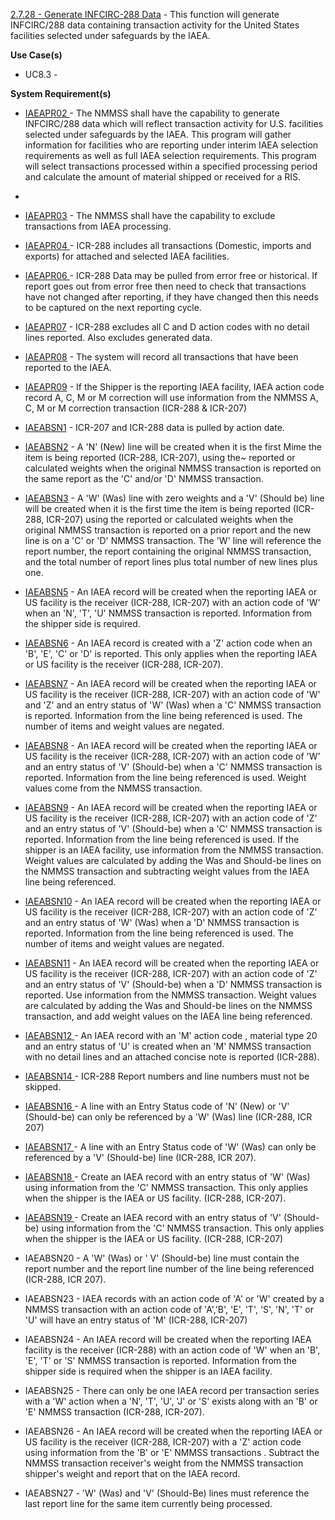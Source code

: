 <a href="https://dev.azure.com/Link-Technologies/NMMSS%20Requirements/_workitems/edit/325/" target="_blank">2.7.28 - Generate INFCIRC-288 Data</a> - This function will generate INFCIRC/288 data containing transaction activity for the United States facilities selected under safeguards by the IAEA.



**Use Case(s)**

- UC8.3 - 

**System Requirement(s)**

- <a href="https://dev.azure.com/Link-Technologies/NMMSS%20Requirements/_workitems/edit/830/" target="_blank">IAEAPR02 </a> -  The NMMSS shall have the capability to generate INFCIRC/288 data which will reflect transaction activity for U.S. facilities selected under safeguards by the IAEA. This program will gather information for facilities who are reporting under interim IAEA selection requirements as well as full IAEA selection requirements. This program will select transactions processed within a specified processing period and calculate the amount of material shipped or received for a RIS.
-

- <a href="https://dev.azure.com/Link-Technologies/NMMSS%20Requirements/_workitems/edit/642/" target="_blank">IAEAPR03</a> - The NMMSS shall have the capability to exclude transactions from IAEA processing.


- <a href="https://dev.azure.com/Link-Technologies/NMMSS%20Requirements/_workitems/edit/831/" target="_blank">IAEAPR04 </a> - ICR-288 includes all transactions (Domestic, imports and exports) for attached and selected IAEA facilities.

- <a href="https://dev.azure.com/Link-Technologies/NMMSS%20Requirements/_workitems/edit/832/" target="_blank">IAEAPR06 </a> - ICR-288 Data may be pulled from error free or historical. If report goes out from error free then need to check that transactions have not changed after reporting, if they have changed then this needs to be captured on the next reporting cycle.

- <a href="https://dev.azure.com/Link-Technologies/NMMSS%20Requirements/_workitems/edit/833/" target="_blank">IAEAPR07</a> - ICR-288 excludes all C and D action codes with no detail lines reported. Also excludes generated data.


- <a href="https://dev.azure.com/Link-Technologies/NMMSS%20Requirements/_workitems/edit/676/" target="_blank">IAEAPR08</a> - The system will record all transactions that have been reported to the IAEA.

- <a href="https://dev.azure.com/Link-Technologies/NMMSS%20Requirements/_workitems/edit/677/" target="_blank">IAEAPR09</a> - If the Shipper is the reporting IAEA facility, IAEA action code record A, C, M or M correction will use information from the NMMSS A, C, M or M correction transaction (ICR-288 & ICR-207)

- <a href="https://dev.azure.com/Link-Technologies/NMMSS%20Requirements/_workitems/edit/617/" target="_blank">IAEABSN1</a> - ICR-207 and ICR-288 data is pulled by action date.

- <a href="https://dev.azure.com/Link-Technologies/NMMSS%20Requirements/_workitems/edit/617/" target="_blank">IAEABSN2</a> - A 'N' (New) line will be created when it is the first Mime the item is being reported (ICR-288, ICR-207), using the~ reported or calculated weights when the original NMMSS transaction is reported on the same report as the 'C' and/or 'D' NMMSS transaction.

- <a href="https://dev.azure.com/Link-Technologies/NMMSS%20Requirements/_workitems/edit/617/" target="_blank">IAEABSN3</a> - A 'W' (Was) line with zero weights and a 'V' (Should be) line will be created when it is the first time the item is being reported (ICR-288, ICR-207) using the reported or calculated weights when the original NMMSS transaction is reported on a prior report and the new line is on a 'C' or 'D' NMMSS transaction. The 'W' line will reference the report number, the report containing the original NMMSS transaction, and the total number of report lines plus total number of new lines plus one.


- <a href="https://dev.azure.com/Link-Technologies/NMMSS%20Requirements/_workitems/edit/617/" target="_blank">IAEABSN5</a> - An IAEA record will be created when the reporting IAEA or US facility is the receiver (ICR-288, ICR-207) with an action code of 'W' when an 'N', 'T', 'U' NMMSS transaction is reported. Information from the shipper side is required.

- <a href="https://dev.azure.com/Link-Technologies/NMMSS%20Requirements/_workitems/edit/617/" target="_blank">IAEABSN6</a> - An IAEA record is created with a 'Z' action code when an 'B', 'E', 'C' or 'D' is reported. This only applies when the reporting IAEA or US facility is the receiver (ICR-288, ICR-207).

- <a href="https://dev.azure.com/Link-Technologies/NMMSS%20Requirements/_workitems/edit/617/" target="_blank">IAEABSN7</a> - An IAEA record will be created when the reporting IAEA or US facility is the receiver (ICR-288, ICR-207) with an action code of 'W' and 'Z' and an entry status of 'W' (Was) when a 'C' NMMSS transaction is reported. Information from the line being referenced is used. The number of items and weight values are negated.

- <a href="https://dev.azure.com/Link-Technologies/NMMSS%20Requirements/_workitems/edit/617/" target="_blank">IAEABSN8</a> - An IAEA record will be created when the reporting IAEA or US facility is the receiver (ICR-288, ICR-207) with an action code of 'W' and an entry status of 'V' (Should-be) when a 'C' NMMSS transaction is reported. Information from the line being referenced is used. Weight values come from the NMMSS transaction.

- <a href="https://dev.azure.com/Link-Technologies/NMMSS%20Requirements/_workitems/edit/617/" target="_blank">IAEABSN9</a> - An IAEA record will be created when the reporting IAEA or US facility is the receiver (ICR-288, ICR-207) with an action code of 'Z' and an entry status of 'V' (Should-be) when a 'C' NMMSS transaction is reported. Information from the line being referenced is used. If the shipper is an IAEA facility, use information from the NMMSS transaction. Weight values are calculated by adding the Was and Should-be lines on the NMMSS transaction and subtracting weight values from the IAEA line being referenced.

- <a href="https://dev.azure.com/Link-Technologies/NMMSS%20Requirements/_workitems/edit/617/" target="_blank">IAEABSN10</a> - An IAEA record will be created when the reporting IAEA or US facility is the receiver (ICR-288, ICR-207) with an action code of 'Z' and an entry status of 'W' (Was) when a 'D' NMMSS transaction is reported. Information from the line being referenced is used. The number of items and weight values are negated.

- <a href="https://dev.azure.com/Link-Technologies/NMMSS%20Requirements/_workitems/edit/617/" target="_blank">IAEABSN11</a> - An IAEA record will be created when the reporting IAEA or US facility is the receiver (ICR-288, ICR-207) with an action code of 'Z' and an entry status of 'V' (Should-be) when a 'D' NMMSS transaction is reported. Use information from the NMMSS transaction. Weight values are calculated by adding the Was and Should-be lines on the NMMSS transaction, and add weight values on the IAEA line being referenced.

- <a href="https://dev.azure.com/Link-Technologies/NMMSS%20Requirements/_workitems/edit/834/" target="_blank">IAEABSN12 </a> -  An IAEA record with an 'M' action code , material type 20 and an entry status of 'U' is created when an 'M' NMMSS transaction with no detail lines and an attached concise note is reported (ICR-288).

- <a href="https://dev.azure.com/Link-Technologies/NMMSS%20Requirements/_workitems/edit/835/" target="_blank">IAEABSN14 </a> -  ICR-288 Report numbers and line numbers must not be skipped.

- <a href="https://dev.azure.com/Link-Technologies/NMMSS%20Requirements/_workitems/edit/820/" target="_blank">IAEABSN16  </a> -  A line with an Entry Status code of 'N' (New) or 'V' (Should-be) can only be referenced by a 'W' (Was) line (ICR-288, ICR 207)

- <a href="https://dev.azure.com/Link-Technologies/NMMSS%20Requirements/_workitems/edit/821/" target="_blank">IAEABSN17  </a> -  A line with an Entry Status code of 'W' (Was) can only be referenced by a 'V' (Should-be) line (ICR-288, ICR 207).

- <a href="https://dev.azure.com/Link-Technologies/NMMSS%20Requirements/_workitems/edit/822/" target="_blank">IAEABSN18  </a> -  Create an IAEA record with an entry status of 'W' (Was) using information from the 'C' NMMSS transaction. This only applies when the shipper is the IAEA or US facility.  (ICR-288, ICR-207).

- <a href="https://dev.azure.com/Link-Technologies/NMMSS%20Requirements/_workitems/edit/823/" target="_blank">IAEABSN19  </a> -  Create an IAEA record with an entry status of 'V' (Should-be) using information from the 'C' NMMSS transaction.  This only applies when the shipper is the IAEA or US facility. (ICR-288, ICR-207)

 

- IAEABSN20 - A 'W' (Was) or ' V' (Should-be) line must contain the report number and the report line number of the line being referenced (ICR-288, ICR 207).

- IAEABSN23 - IAEA records with an action code of 'A' or 'W' created by a NMMSS transaction with an action code of 'A','B', 'E', 'T', 'S', 'N', 'T' or 'U' will have an entry status of 'M' (ICR-288, ICR-207)

- IAEABSN24 - An IAEA record will be created when the reporting IAEA facility is the receiver (ICR-288) with an action code of 'W' when an 'B', 'E', 'T' or 'S' NMMSS transaction is reported.  Information from the shipper side is required when the shipper is an IAEA facility.

- IAEABSN25 - There can only be one IAEA record per transaction series with a 'W' action when a 'N', 'T', 'U', 'J' or 'S' exists along with an 'B' or 'E' NMMSS transaction (ICR-288, ICR-207).

- IAEABSN26 - An IAEA record will be created when the reporting IAEA or US facility is the receiver (ICR-288, ICR-207) with a 'Z' action code using information from the 'B' or 'E' NMMSS transactions  . Subtract the NMMSS transaction receiver's weight from the NMMSS transaction shipper's weight and report that on the IAEA record.

- IAEABSN27 - 'W' (Was) and 'V' (Should-Be) lines must reference the last report line for the same item currently being processed.